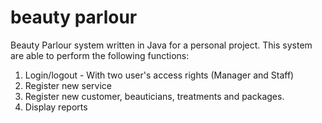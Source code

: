 # beauty parlour

Beauty Parlour system written in Java for a personal project.
This system are able to perform the following functions:
1. Login/logout - With two user's access rights (Manager and Staff)
2. Register new service
3. Register new customer, beauticians, treatments and packages.
4. Display reports
